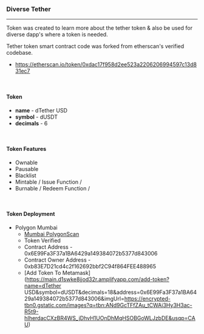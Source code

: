 ### Diverse Tether
---
  Token was created to learn more about the tether token & 
also be used for diverse dapp's where a token is needed.

Tether token smart contract code was forked from etherscan's verified codebase.
 - https://etherscan.io/token/0xdac17f958d2ee523a2206206994597c13d831ec7

<br/>

#### Token
 - **name** - dTether USD
 - **symbol** - dUSDT
 - **decimals** - 6
<br/>

#### Token Features
 - Ownable
 - Pausable
 - Blacklist
 - Mintable / Issue Function /
 - Burnable / Redeem Function /
<br/>

#### Token Deployment 
 - Polygon Mumbai
   - [Mumbai PolygonScan](https://mumbai.polygonscan.com/address/0x6E99Fa3F37a1BA6429a149384072b5377d843006#code)
   - Token Verified
   - Contract Address - 0x6E99Fa3F37a1BA6429a149384072b5377d843006
   - Contract Owner Address - 0xb83E7D21cd4c2f162692bbf2C94f864FEE488965
   - [Add Token To Metamask](https://main.d1swke8jjod32r.amplifyapp.com/add-token?name=dTether USD&symbol=dUSDT&decimals=18&address=0x6E99Fa3F37a1BA6429a149384072b5377d843006&imgUrl=https://encrypted-tbn0.gstatic.com/images?q=tbn:ANd9GcTFfZAu_tCWAi3Hy3H3ac-R5t9-hIherdacCXzBR4WS_jDhvH1UOnDhMqHSOBGoWLJzbDE&usqp=CAU)
 
